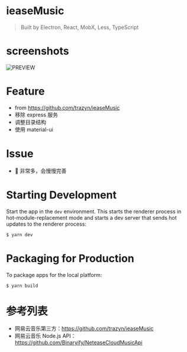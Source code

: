 # ieaseMusic

> Built by Electron, React, MobX, Less, TypeScript

# screenshots

![PREVIEW](./screenshots/player.png)

# Feature

-   from https://github.com/trazyn/ieaseMusic
-   移除 express 服务
-   调整目录结构
-   使用 material-ui

# Issue

-   🐛 非常多，会慢慢完善

# Starting Development

Start the app in the `dev` environment. This starts the renderer process in hot-module-replacement mode and starts a dev server that sends hot updates to the renderer process:

```bash
$ yarn dev
```

# Packaging for Production

To package apps for the local platform:

```bash
$ yarn build
```

# 参考列表

-   网易云音乐第三方：https://github.com/trazyn/ieaseMusic
-   网易云音乐 Node.js API：https://github.com/Binaryify/NeteaseCloudMusicApi
